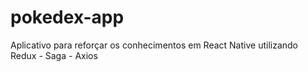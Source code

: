 # pokedex-app
Aplicativo para reforçar os conhecimentos em React Native utilizando Redux - Saga - Axios
